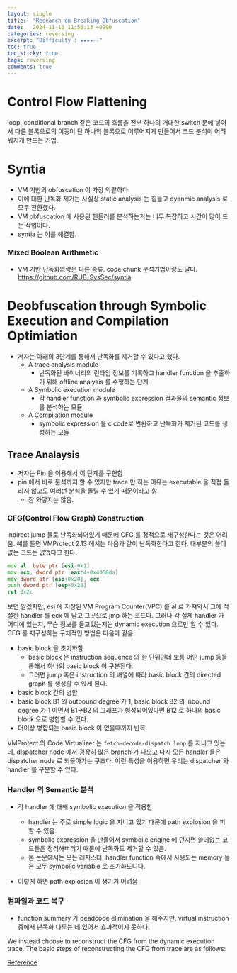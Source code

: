 ```yaml
---
layout: single
title:  "Research on Breaking Obfuscation"
date:   2024-11-13 11:56:13 +0900
categories: reversing
excerpt: "Difficulty : ★★★★☆☆"
toc: true
toc_sticky: true
tags: reversing
comments: true
---
```



# Control Flow Flattening

loop, conditional branch 같은 코드의 흐름을 전부 하나의 거대한 switch 문에 넣어서 다른 블록으로의 이동이 단 하나의 블록으로 이루어지게 만들어서 코드 분석이 어려워지게 만드는 기법. 


# Syntia

* VM 기반의 obfuscation 이 가장 악랄하다
* 이에 대한 난독화 제거는 사실상 static analysis 는 힘들고 dyanmic analysis 로 모두 전환했다. 
* VM obfuscation 에 사용된 핸들러를 분석하는거는 너무 복잡하고 시간이 많이 드는 작업이다. 
* syntia 는 이를 해결함. 

### Mixed Boolean Arithmetic

* VM 기반 난독화와랑은 다른 종류. code chunk 분석기법이랑도 달다. 
https://github.com/RUB-SysSec/syntia






# Deobfuscation through Symbolic Execution and Compilation Optimiation

* 저자는 아래의 3단계를 통해서 난독화를 제거할 수 있다고 했다.
  * A trace analysis module
    * 난독화된 바이너리의 런타임 정보를 기록하고 handler function 을 추출하기 위해 offline analysis 를 수행하는 단계
  * A Symbolic execution module
    * 각 handler function 과 symbolic expression 결과물의 semantic 정보를 분석하는 모듈
  * A Compilation module
    * symbolic expression 을 c code로 변환하고 난독화가 제거된 코드를 생성하는 모듈

## Trace Analaysis

* 저자는 Pin 을 이용해서 이 단계를 구현함
* pin 에서 바로 분석까지 할 수 있지만 trace 만 하는 이유는 executable 을 직접 돌리지 않고도 여러번 분석을 돌릴 수 있기 때문이라고 함. 
  * 잘 와닿지는 않음.

### CFG(Control Flow Graph) Construction

indirect jump 들로 난독화되어있기 때문에 CFG 를 정적으로 재구성한다는 것은 어려움. 예를 들면 VMProtect 2.13 에서는 다음과 같이 난독화한다고 한다. 대부분의 쓸데없는 코드는 없앴다고 한다. 

```asm
mov al, byte ptr [esi-0x1]
mov ecx, dword ptr [eax*4+0x4058da]
mov dword ptr [esp+0x28], ecx
push dword ptr [esp+0x28]
ret 0x2c
```

보면 알겠지만, esi 에 저장된 VM Program Counter(VPC) 를 al 로 가져와서 그에 적절한 handler 를 ecx 에 담고 그곳으로 jmp 하는 코드다. 그러나 각 실제 handler 가 어디에 있는지, 무슨 정보를 들고있는지는 dynamic execution 으로만 알 수 있다. 
CFG 를 재구성하는 구체적인 방법은 다음과 같음
* basic block 을 초기화함
  * basic block 은 instruction sequence 의 한 단위인데 보통 어떤 jump 등을 통해서 하나의 basic block 이 구분된다. 
  * 그러면 jump 혹은 instruction 의 배열에 따라 basic block 간의 directed graph 를 생성할 수 있게 된다.
*  basic block 간의 병합
  * basic block B1 의 outbound degree 가 1, basic block B2 의 inbound degree 가 1 이면서 B1->B2 의 그래프가 형성되어있다면 B12 로 하나의 basic block 으로 병합할 수 있다.
* 더이상 병합되는 basic block 이 없을때까지 반복. 

VMProtect 와 Code Virtualizer 는  `fetch-decode-dispatch loop` 를 지니고 있는데, dispatcher node 에서 굉장히 많은 branch 가 나오고 다시 모든 handler 들은 dispatcher node 로 되돌아가는 구조다. 
이런 특성을 이용하면 우리는 dispatcher 와 handler 를 구분할 수 있다. 

### Handler 의 Semantic 분석

* 각 handler 에 대해 symbolic execution 을 적용함
  * handler 는 주로 simple logic 을 지니고 있기 때문에 path explosion 을 피할 수 있음. 
  * symbolic expression 을 만들어서 symbolic engine 에 던지면 쓸데없는 코드들은 정리해버리기 때문에 난독화도 제거할 수 있음. 
  * 본 논문에서는 모든 레지스터, handler function 속에서 사용되는 memory 들은 모두 symbolic variable 로 초기화도니다. 

* 이렇게 하면 path explosion 이 생기기 어려움


### 컴파일과 코드 복구

* function summary 가 deadcode elimination 을 해주지만, virtual instruction 중에서 난독화 다루는 데 있어서 효과적이지 못하다. 

We instead choose to reconstruct the CFG from the dynamic execution trace.
The basic steps of reconstructing the CFG from trace are as follows:


[Reference](https://cis.temple.edu/~qzeng/papers/deobfuscation-icics2017.pdf)






